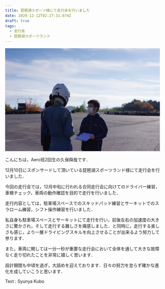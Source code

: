 ```yaml
---
title: 琵琶湖スポーツ様にて走行会を行いました
date: 2020-12-12T02:27:31.674Z
draft: true
tags:
  - 走行会
  - 琵琶湖スポーツランド
---
```

![](1210琵琶湖.jpg)

こんにちは，Aero班2回生の久保舜哉です．

12月10日にスポンサードして頂いている琵琶湖スポーツランド様にて走行会を行いました．

今回の走行会では，12月中旬に行われる合同走行会に向けてのドライバー練習，車検チェック，車両の動作確認を目的で走行を行いました．

走行内容としては，駐車場スペースでのスキッドパッド練習とサーキットでのスラローム練習，シフト操作練習を行いました．

私自身も駐車場スペースとサーキットにて走行を行い，前後左右の加速度の大きさに驚かされ，そして走行する難しさを痛感しました．と同時に，走行する楽しさも感じ，より一層ドライビングスキルを向上させることが出来るよう努力して参ります．

また，車両に関しては一分一秒が重要な走行会において全体を通して大きな故障なく走り切れたことを非常に嬉しく思います．

設計期間も中頃を過ぎ，大詰めを迎えております．日々の努力を怠らず確かな進化を成していこうと思います．

Text : Syunya Kubo